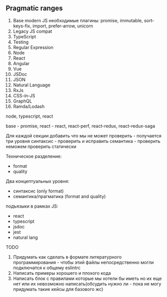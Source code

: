 
## Pragmatic ranges

<!-- 
Каждая область - отдельный файл
Структура каждой области:
1. Методология: общие приниципы которые для нас важны в этой области(например то что мы стараемся следовать ФП-лайк подходу и избегать лишних мутаций или что предпочитаем максимально строгую типизацию при использовании typescript или ненавидим табы)
2. Синтаксические правила: только то что относится к синтаксису и может быть однозначно автоматически исправлено
3. Семантические правила: то что относится к логике и не может быть однозначно исправлено
4. (Опционально) То что мы хотели бы проверять но не можем проверить статически или еще нет плагинов
я начну с рисерча плагинов для каждой области

 -->


 1. Base modern JS 
 необходимые плагины: promise, immutable, sort-keys-fix, import, prefer-arrow, unicorn
 1. Legacy JS
 compat
 1. TypeScript
 1. Testing
 1. Regular Expression
 1. Node
 1. React
 1. Angular
 1. Vue
 1. JSDoc
 1. JSON
 1. Natural Language
 1. RxJs
 1. CSS-in-JS
 1. GraphQL
 1. Ramda/Lodash

node, typescript, react

 base - promise, 
 react - react, react-perf, react-redux, react-redux-saga


 Для каждой секции добавить что мы не может проверить - получается три уровня
 синтаксис - проверить и исправить
 семантика - проверить
 неможем проверить статически
 



Техническое разделение:

 - format
 - quality

Два концептуальных уровня:

 - синтаксис (only format)
 - семантика/прагматика (format and quality)

подъязыки в рамках JS:
 - react
 - typescript
 - jsdoc
 - jest
 - natural lang


TODO
 
1. Придумать как сделать в формате литературного программирования - чтобы этий файлы непосредственно могли подключатся к общему eslintrc
2. Написать примеры хорошего и плохого кода
3. Написать блок с правилами которые мы хотели бы иметь но их еще нет или их невозможно написать(обсудить нужно ли - пока не могу придумать такие кейсы для базового жс)